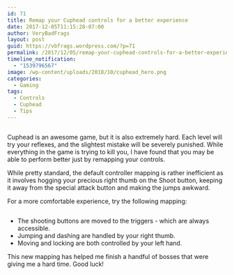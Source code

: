 ```yaml
---
id: 71
title: Remap your Cuphead controls for a better experience
date: 2017-12-05T11:15:28-07:00
author: VeryBadFrags
layout: post
guid: https://vbfrags.wordpress.com/?p=71
permalink: /2017/12/05/remap-your-cuphead-controls-for-a-better-experience/
timeline_notification:
  - "1539796567"
image: /wp-content/uploads/2018/10/cuphead_hero.png
categories:
  - Gaming
tags:
  - Controls
  - Cuphead
  - Tips
---
```

<!-- wp:image {"id":73} -->
<figure class="wp-block-image"><img src="http://3.214.194.232/wp-content/uploads/2018/10/cuphead_hero.png?w=640" alt="" class="wp-image-73"/></figure>
<!-- /wp:image -->

<!-- wp:paragraph -->
<p>Cuphead is an awesome game, but it is also extremely hard. Each level will try your reflexes, and the slightest mistake will be severely punished. While everything in the game is trying to kill you, I have found that you may be able to perform better just by remapping your controls.</p>
<!-- /wp:paragraph -->

<!-- wp:more -->
<!--more-->
<!-- /wp:more -->

<!-- wp:paragraph -->
<p>While pretty standard, the default controller mapping is rather inefficient as it involves hogging your precious right thumb on the Shoot button, keeping it away from the special attack button and making the jumps awkward.</p>
<!-- /wp:paragraph -->

<!-- wp:paragraph -->
<p>For a more comfortable experience, try the following mapping:</p>
<!-- /wp:paragraph -->

<!-- wp:image {"id":75} -->
<figure class="wp-block-image"><img src="http://3.214.194.232/wp-content/uploads/2018/10/controller.png?w=666" alt="" class="wp-image-75"/></figure>
<!-- /wp:image -->

<!-- wp:list -->
<ul><li> The shooting buttons are moved to the triggers - which are always accessible.</li><li> Jumping and dashing are handled by your right thumb.</li><li> Moving and locking are both controlled by your left hand.</li></ul>
<!-- /wp:list -->

<!-- wp:paragraph -->
<p>This new mapping has helped me finish a handful of bosses that were giving me a hard time. Good luck!</p>
<!-- /wp:paragraph -->
